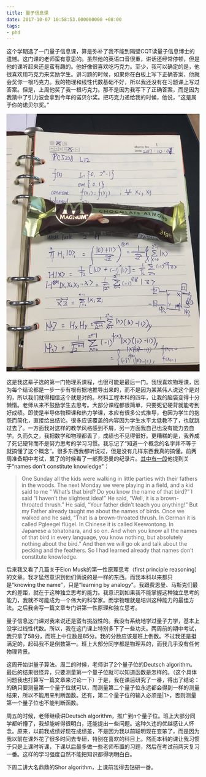 ```yaml
---
title: 量子信息课
date: 2017-10-07 10:58:53.000000000 +08:00
tags:
- phd
---
```


这个学期选了一门量子信息课，算是弥补了我不能到隔壁CQT读量子信息博士的遗憾。这门课的老师蛮有意思的。虽然他的英语口音很重，讲话还经常停顿，但是他的课听起来还是蛮有趣的。他好像很喜欢吃巧克力。至少，我可以确定的是，他很喜欢用巧克力来奖励学生。讲习题的时候，如果你在白板上写下正确答案，他就会奖你一根巧克力。我的物理和线性代数基础不好，所以我还没有在习题课上写过答案。但是，上周他奖了我一根巧克力。那不是因为我写下了正确答案，而是因为我猜中了引力波会拿到今年的诺贝尔奖。把巧克力递给我的时候，他说，“这是属于你的诺贝尔奖。”

![](class-prize.jpg)

这是我这辈子选的第一门物理系课程，也很可能是最后一门。我很喜欢物理课，因为每个结论都是一步一步有根有据地推导出来的，而不是因为某某伟人说这个是对的，所以我们就得相信这个就是对的。材料工程本科的四年，让我的脑袋变得十分懒惰。老师从来不鼓励学生去思考。大部分课程都很简单，只要死记硬背就能考到好成绩。即使是半导体物理课和热力学课，本应有很多公式推导，也因为学生的抱怨而简化，直接给出结论。很多应该覆盖的内容因为学生水平太低教不了，也就跳过去了。一方面我对这样的教学风格感到不屑，另一方面我自己也没有能力去自学。久而久之，我把数学和物理都丢了，成绩也不见得很好。更糟糕的是，我养成了死记硬背而不是努力思考的学习习惯。我忘记了“知道一个概念的名字并不等于就搞懂了这个概念”。很多东西我都听说过，但是没有几样东西我真的搞懂。前两周准备期中考试，累了的时候看了一部费恩曼的纪录片。[其中有一段](https://youtu.be/lFIYKmos3-s)他提到关于“names don't constitute knowledge”：

> One Sunday all the kids were walking in little parties with their fathers in the woods. The next Monday we were playing in a field, and a kid said to me “ What’s that bird? Do you know the name of that bird?” I said “I haven’t the slightest idea!” He said, “Well, it is a brown-throated thrush.” He said, “Your father didn’t teach you anything!” But my Father already taught me about the names of birds. Once we walked and he said, “That is a brown-throated thrush. In German it is called Pgleegel flügel. In Chinese it is called Keewontong. In Japanese a tohatohara, and so on. And when you know all the names of that bird in every language, you know nothing, but absolutely nothing about the bird.” And then we will go ok and talk about the pecking and the feathers. So I had learned already that names don’t constitute knowledge.

后来我又看了几篇关于Elon Musk的第一性原理思考（first principle reasoning）的文章。我才猛然意识到他们俩说的是一样的东西。而我本科以来都只是“knowing the name”，只是“learning by analogy”。我跟费恩曼、马斯克们最大的差距，就在于这种独立思考的能力。我意识到如果我不能掌握这种独立思考的能力，我就不可能成为一个伟大的科学家。而学物理就是培训这种能力的最佳方法。之后我会写一篇文章专门讲第一性原理和独立思考。

量子信息这门课对我来说还是蛮有挑战性的。我没有系统地学过量子力学，基本上没学过线性代数。所以，我在这门课上特别多下了一些功夫。两周前的期中考试，我只拿了58分，而班上中位数是85分。我的分数应该是班上倒数。不过我还是挺满足的，起码我不是倒数第一。班上大部分同学都是物理系的，而我几乎没有任何物理背景。

这周开始讲量子算法。周二的时候，老师讲了2个量子位的Deutsch algorithm。最后的结果很怪异，只要测量第一个量子位就可以知道函数是怎样的。（这个具体问题我也打算写一篇文章来讨论一下）于是，我在课后研究了一番，得出了结论：的确只要测量第一个量子位就可以，而测量第二个量子位永远都会得到一样的测量结果，所以不能用来判断函数。还有，第二个量子位的输入必须是|1>，否则测量第一个量子位也不能判断函数。

周五的时候，老师继续讲Deutsch algorithm，推广到n个量子位。班上大部分同学都听懵了，我却能听得很明白，还能提出一些问题。这种久违的优越感让人怀念。原来，以前我成绩好现在成绩差，不是因为我以前聪明现在变笨了，而是因为我以前在课外花了很多时间去专研，特别在喜欢的科目上。然而本科的课让我习惯于只是上课时听课，下课以后最多做一些老师布置的习题，然后在考试前两天复习一番。这样的学习强度自然不能把知识都得明明白白。

下周二讲大名鼎鼎的Shor algorithm，上课前我得去钻研一番。